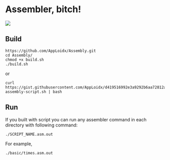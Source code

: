# Assembler, bitch!

![](https://i.pinimg.com/564x/2e/06/0d/2e060d7639b330ef6ff13ebfcda7d84a.jpg)

## Build

```shell
https://github.com/AppLoidx/Assembly.git
cd Assembly/
chmod +x build.sh
./build.sh
```

or

```
curl https://gist.githubusercontent.com/AppLoidx/d419516992e3a9292b6aa72812aca41f/raw/9a5cb33e9b954c23fb21ae07531f4eb1613bad87/build-assembly-script.sh | bash
```

## Run

If you built with script you can run any assembler command in each directory with following command:

```
./SCRIPT_NAME.asm.out
```

For example,
```
./basic/times.asm.out
```
